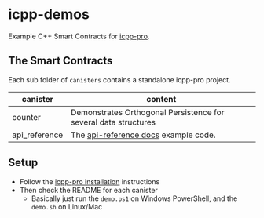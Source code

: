 # icpp-demos

Example C++ Smart Contracts for [icpp-pro](https://docs.icpp.world).

## The Smart Contracts

Each sub folder of `canisters` contains a standalone icpp-pro project.

| canister      | content                                                      |
| ------------- | ------------------------------------------------------------ |
| counter       | Demonstrates Orthogonal Persistence for several data structures |
| api_reference | The [api-reference docs](https://docs.icpp.world/api-reference.html) example code. |

## Setup

- Follow the [icpp-pro installation](https://docs.icpp.world/installation.html) instructions
- Then check the README for each canister
  - Basically just run the `demo.ps1` on Windows PowerShell, and the `demo.sh` on Linux/Mac
